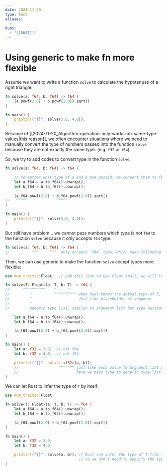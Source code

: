 ```yaml
---
date: 2024-11-20
type: fact
aliases:
  -
hubs:
  - "[[RUST]]"
---
```


# Using generic to make fn more flexible

Assume we want to write a function `solve` to calculate the hypotenuse of a right triangle:

```rust
fn solve(a: f64, b: f64) -> f64 {
    (a.powf(2.0) + b.powf(2.0)).sqrt()
}

fn main() {
    println!("{}", solve(3.0, 4.0));
}
```

Because of [[2024-11-20_Algorithm-operation-only-works-on-same-type-values|this reason]], we often encounter situations where we need to manually convert the type of numbers passed into the function `solve` because they are not exactly the same type. (e.g. `f32` or `i64`)

So, we try to add codes to convert type in the function `solve`:

```rust
fn solve(a: f64, b: f64) -> f64 {

    // no matter what type of a and b are passed, we convert them to f64
    let a_f64 = a.to_f64().unwrap();
    let b_f64 = b.to_f64().unwrap();
    
    (a_f64.powf(2.0) + b_f64.powf(2.0)).sqrt()
//   ^^^^^             ^^^^^
}

fn main() {
    println!("{}", solve(3.0, 4.0));
}
```

But still have problem... we cannot pass numbers which type is not `f64` to the function `solve` because it only accepts `f64` type.

```rust
fn solve(a: f64, b: f64) -> f64 {
//          ^^^     ^^^  only accepts `f64` type, which make following type convertion meaningless...
```

Then, we can use generic to make the function `solve` accept types more flexible:

```rust
use num_traits::Float;  // add this line to use Float trait, we will talk about it later

fn solve<T: Float>(a: T, b: T) -> f64 {
//      ^^^^^^^^^^    ^     ^
//         ^          ^^^^^^^^^^ when Rust knows the actual type of T, these two `T` will be replaced by that type
//         ^                     Just like placeholder of argument
//         ^
//         generic type list, similar to argument list but type version

    let a_f64 = a.to_f64().unwrap();
    let b_f64 = b.to_f64().unwrap();

    (a_f64.powf(2.0) + b_f64.powf(2.0)).sqrt()
}

fn main() {
    let a: f32 = 3.0;  // not f64
    let b: f32 = 4.0;  // not f64

    println!("{}", solve::<f32>(a, b));
    //                  ^^^^^^^ just like pass value to argument list of a function
    //                          here we pass type to generic type list of a function
}

```

We can let Rust to infer the type of `T` by itself:

```rust
use num_traits::Float;

fn solve<T: Float>(a: T, b: T) -> f64 {
    let a_f64 = a.to_f64().unwrap();
    let b_f64 = b.to_f64().unwrap();

    (a_f64.powf(2.0) + b_f64.powf(2.0)).sqrt()
}

fn main() {
    let a: f32 = 3.0;
    let b: f32 = 4.0;

    println!("{}", solve(a, b)); // Rust can infer the type of T from the arguments=
                                 // so we don't need to specify the type of T with `::<f32>`
}
```

